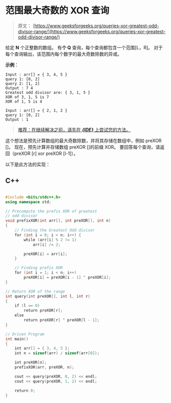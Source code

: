 # 范围最大奇数的 XOR 查询

> 原文： [https://www.geeksforgeeks.org/queries-xor-greatest-odd-divisor-range/](https://www.geeksforgeeks.org/queries-xor-greatest-odd-divisor-range/)

给定 **N** 个正整数的数组。 有**个 Q** 查询，每个查询都包含一个范围[L，R]。 对于每个查询输出，该范围内每个数字的最大奇数除数的异或。

**示例**：

```
Input : arr[] = { 3, 4, 5 }
query 1: [0, 2]
query 2: [1, 2]
Output : 7 4
Greatest odd divisor are: { 3, 1, 5 }
XOR of 3, 1, 5 is 7
XOR of 1, 5 is 4

Input : arr[] = { 2, 1, 2 }
query 1: [0, 2]
Output : 1

```

> [推荐：在继续解决之前，请先在 ***{IDE}*** 上尝试您的方法。](https://ide.geeksforgeeks.org/)

这个想法是预先计算数组的最大奇数除数，并将其存储在数组中，例如 preXOR []。 现在，预先计算并存储数组 preXOR []的前缀 XOR。 要回答每个查询，请返回（preXOR [r] xor preXOR [l-1]）。

以下是此方法的实现：

## C++ 

```cpp

#include <bits/stdc++.h> 
using namespace std; 

// Precompute the prefix XOR of greatest  
// odd divisor 
void prefixXOR(int arr[], int preXOR[], int n) 
{ 
    // Finding the Greatest Odd divisor 
    for (int i = 0; i < n; i++) { 
        while (arr[i] % 2 != 1) 
            arr[i] /= 2; 

        preXOR[i] = arr[i]; 
    } 

    // Finding prefix XOR 
    for (int i = 1; i < n; i++) 
        preXOR[i] = preXOR[i - 1] ^ preXOR[i]; 
} 

// Return XOR of the range 
int query(int preXOR[], int l, int r) 
{ 
    if (l == 0) 
        return preXOR[r]; 
    else
        return preXOR[r] ^ preXOR[l - 1]; 
} 

// Driven Program 
int main() 
{ 
    int arr[] = { 3, 4, 5 }; 
    int n = sizeof(arr) / sizeof(arr[0]); 

    int preXOR[n]; 
    prefixXOR(arr, preXOR, n); 

    cout << query(preXOR, 0, 2) << endl; 
    cout << query(preXOR, 1, 2) << endl; 

    return 0; 
} 

```
